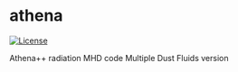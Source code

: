 athena
======
<!-- Jenkins Status Badge in Markdown (with view), unprotected, flat style -->
<!-- In general, need to be on Princeton VPN, logged into Princeton CAS, with ViewStatus access to Jenkins instance to click on unprotected Build Status Badge, but server is configured to whitelist GitHub -->
[![License](https://img.shields.io/badge/License-BSD%203--Clause-blue.svg)](https://opensource.org/licenses/BSD-3-Clause)

<!--[![Public GitHub  issues](https://img.shields.io/github/issues/PrincetonUniversity/athena-public-version.svg)](https://github.com/PrincetonUniversity/athena-public-version/issues)
[![Public GitHub pull requests](https://img.shields.io/github/issues-pr/PrincetonUniversity/athena-public-version.svg)](https://github.com/PrincetonUniversity/athena-public-version/pulls) -->

Athena++ radiation MHD code
Multiple Dust Fluids version
